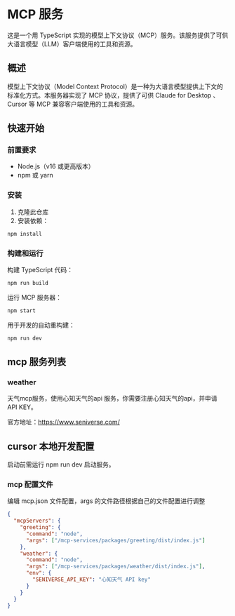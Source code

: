 # MCP 服务

这是一个用 TypeScript 实现的模型上下文协议（MCP）服务。该服务提供了可供大语言模型（LLM）客户端使用的工具和资源。

## 概述

模型上下文协议（Model Context Protocol）是一种为大语言模型提供上下文的标准化方式。本服务器实现了 MCP 协议，提供了可供 Claude for Desktop 、Cursor 等 MCP 兼容客户端使用的工具和资源。

## 快速开始

### 前置要求

- Node.js（v16 或更高版本）
- npm 或 yarn

### 安装

1. 克隆此仓库
2. 安装依赖：

```bash
npm install
```

### 构建和运行

构建 TypeScript 代码：

```bash
npm run build
```

运行 MCP 服务器：

```bash
npm start
```

用于开发的自动重构建：

```bash
npm run dev
```

## mcp 服务列表

### weather
天气mcp服务，使用心知天气的api 服务，你需要注册心知天气的api，并申请 API KEY。

官方地址：https://www.seniverse.com/

## cursor 本地开发配置
启动前需运行 npm run dev 启动服务。
### mcp 配置文件
编辑 mcp.json 文件配置，args 的文件路径根据自己的文件配置进行调整
```json
{
  "mcpServers": {
    "greeting": {
      "command": "node",
      "args": ["/mcp-services/packages/greeting/dist/index.js"]
    },
    "weather": {
      "command": "node",
      "args": ["/mcp-services/packages/weather/dist/index.js"],
      "env": {
        "SENIVERSE_API_KEY": "心知天气 API key"
      }
    }
  }
}
```
